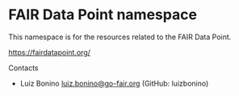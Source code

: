 # FAIR Data Point namespace
This namespace is for the resources related to the FAIR Data Point.

https://fairdatapoint.org/

Contacts
* Luiz Bonino <luiz.bonino@go-fair.org> (GitHub: luizbonino)